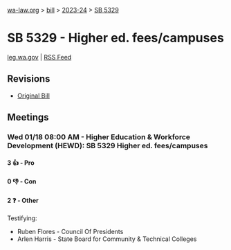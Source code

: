[wa-law.org](/) > [bill](/bill/) > [2023-24](/bill/2023-24/) > [SB 5329](/bill/2023-24/sb/5329/)

# SB 5329 - Higher ed. fees/campuses
[leg.wa.gov](https://app.leg.wa.gov/billsummary?BillNumber=5329&Year=2023&Initiative=false) | [RSS Feed](./rss.xml)

## Revisions
* [Original Bill](1/)

## Meetings
### Wed 01/18 08:00 AM - Higher Education & Workforce Development (HEWD): SB 5329 Higher ed. fees/campuses
#### 3 👍 - Pro

#### 0 👎 - Con

#### 2 ❓ - Other
Testifying:
* Ruben Flores - Council Of Presidents
* Arlen Harris - State Board for Community & Technical Colleges
